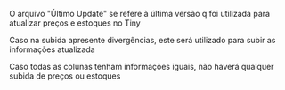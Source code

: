 O arquivo "Último Update" se refere à última versão q foi utilizada para atualizar preços e estoques no Tiny

Caso na subida apresente divergências, este será utilizado para subir as informações atualizada

Caso todas as colunas tenham informações iguais, não haverá qualquer subida de preços ou estoques
